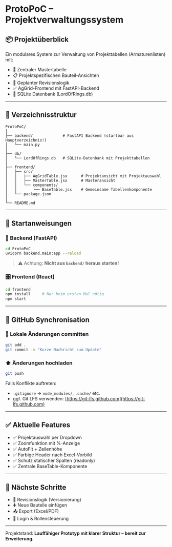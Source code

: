 # ProtoPoC – Projektverwaltungssystem

## 📦 Projektüberblick

Ein modulares System zur Verwaltung von Projekttabellen (Armaturenlisten) mit:
- 💠 Zentraler Mastertabelle
- 📋 Projektspezifischen Bauteil-Ansichten
- 🔁 Geplanter Revisionslogik
- ✅ AgGrid-Frontend mit FastAPI-Backend
- 📂 SQLite Datenbank (LordOfRings.db)

---

## 📁 Verzeichnisstruktur

```
ProtoPoC/
│
├── backend/             # FastAPI Backend (startbar aus Hauptverzeichnis!)
│   └── main.py
│
├── db/
│   └── LordOfRings.db   # SQLite-Datenbank mit Projekttabellen
│
├── frontend/
│   ├── src/
│   │   ├── AgGridTable.jsx      # Projektansicht mit Projektauswahl
│   │   ├── MasterTable.jsx      # Masteransicht
│   │   └── components/
│   │       └── BaseTable.jsx    # Gemeinsame Tabellenkomponente
│   └── package.json
│
└── README.md
```

---

## 🚀 Startanweisungen

### 📡 Backend (FastAPI)

```bash
cd ProtoPoC
uvicorn backend.main:app --reload
```

> ⚠️ Achtung: **Nicht aus `backend/` heraus starten!**

### 🎛 Frontend (React)

```bash
cd frontend
npm install     # Nur beim ersten Mal nötig
npm start
```

---

## 🔄 GitHub Synchronisation

### 💾 Lokale Änderungen committen

```bash
git add .
git commit -m "Kurze Nachricht zum Update"
```

### ⬆️ Änderungen hochladen

```bash
git push
```

Falls Konflikte auftreten:
- `.gitignore` → `node_modules/`, `.cache/` etc.
- ggf. Git LFS verwenden: [https://git-lfs.github.com](https://git-lfs.github.com)

---

## ✅ Aktuelle Features

- ✅ Projektauswahl per Dropdown
- ✅ Zoomfunktion mit %-Anzeige
- ✅ AutoFit + Zeilenhöhe
- ✅ Farbige Header nach Excel-Vorbild
- ✅ Schutz statischer Spalten (readonly)
- ✅ Zentrale BaseTable-Komponente

---

## 📌 Nächste Schritte

- 🔁 Revisionslogik (Versionierung)
- ➕ Neue Bauteile einfügen
- 📤 Export (Excel/PDF)
- 🔐 Login & Rollensteuerung

---

Projektstand: **Lauffähiger Prototyp mit klarer Struktur – bereit zur Erweiterung.**